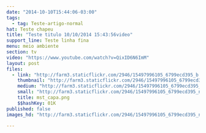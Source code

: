 ```yaml
---
date: "2014-10-10T15:44:06-03:00"
tags:
  - tag: Teste-artigo-normal
hat: Teste chapeu
title: "Teste titulo 10/10/2014 15:43:56video"
support_line: Teste linha fina
menu: meio ambiente
section: tv
video: "https://www.youtube.com/watch?v=QixID6N6ImM"
layout: post
files:
  - link: "http://farm3.staticflickr.com/2946/15497996105_6799ecd395_b.jpg"
    thumbnail: "http://farm3.staticflickr.com/2946/15497996105_6799ecd395_t.jpg"
    medium: "http://farm3.staticflickr.com/2946/15497996105_6799ecd395_z.jpg"
    small: "http://farm3.staticflickr.com/2946/15497996105_6799ecd395_n.jpg"
    title: mst_capa.png
    $$hashKey: 01K
published: false
images_hd: "http://farm3.staticflickr.com/2946/15497996105_6799ecd395_n.jpg"

---
```

